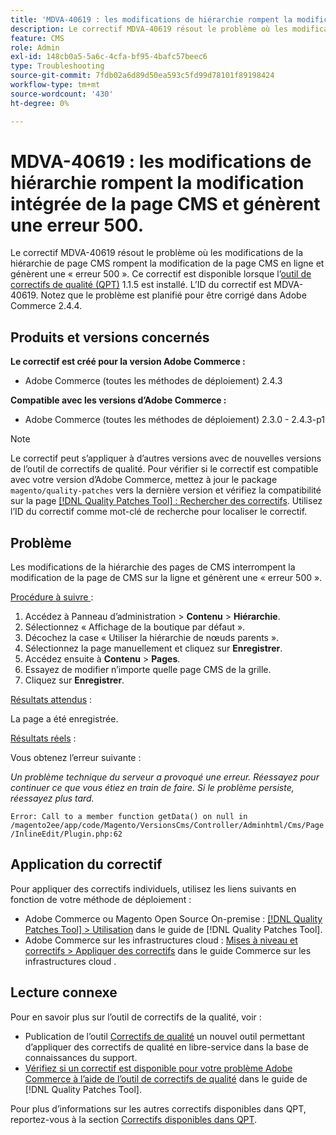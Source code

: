 ```yaml
---
title: 'MDVA-40619 : les modifications de hiérarchie rompent la modification intégrée de la page CMS et génèrent une erreur 500.'
description: Le correctif MDVA-40619 résout le problème où les modifications de la hiérarchie de page CMS rompent la modification de la page CMS en ligne et génèrent une « erreur 500 ». Ce correctif est disponible lorsque l’outil [Outil de correctifs de la qualité (QPT)](https://experienceleague.adobe.com/fr/docs/commerce-operations/tools/quality-patches-tool/quality-patches-tool-to-self-serve-quality-patches) 1.1.5 est installé. L’ID du correctif est MDVA-40619. Notez que le problème est planifié pour être corrigé dans Adobe Commerce 2.4.4.
feature: CMS
role: Admin
exl-id: 148cb0a5-5a6c-4cfa-bf95-4bafc57beec6
type: Troubleshooting
source-git-commit: 7fdb02a6d89d50ea593c5fd99d78101f89198424
workflow-type: tm+mt
source-wordcount: '430'
ht-degree: 0%

---
```


# MDVA-40619 : les modifications de hiérarchie rompent la modification intégrée de la page CMS et génèrent une erreur 500.

Le correctif MDVA-40619 résout le problème où les modifications de la hiérarchie de page CMS rompent la modification de la page CMS en ligne et génèrent une « erreur 500 ». Ce correctif est disponible lorsque l’[outil de correctifs de qualité (QPT)](https://experienceleague.adobe.com/fr/docs/commerce-operations/tools/quality-patches-tool/quality-patches-tool-to-self-serve-quality-patches) 1.1.5 est installé. L’ID du correctif est MDVA-40619. Notez que le problème est planifié pour être corrigé dans Adobe Commerce 2.4.4.

## Produits et versions concernés

**Le correctif est créé pour la version Adobe Commerce :**

* Adobe Commerce (toutes les méthodes de déploiement) 2.4.3

**Compatible avec les versions d’Adobe Commerce :**

* Adobe Commerce (toutes les méthodes de déploiement) 2.3.0 - 2.4.3-p1

>[!NOTE]
>
>Le correctif peut s’appliquer à d’autres versions avec de nouvelles versions de l’outil de correctifs de qualité. Pour vérifier si le correctif est compatible avec votre version d’Adobe Commerce, mettez à jour le package `magento/quality-patches` vers la dernière version et vérifiez la compatibilité sur la page [[!DNL Quality Patches Tool] : Rechercher des correctifs](https://experienceleague.adobe.com/fr/docs/commerce-operations/tools/quality-patches-tool/quality-patches-tool-to-self-serve-quality-patches). Utilisez l’ID du correctif comme mot-clé de recherche pour localiser le correctif.

## Problème

Les modifications de la hiérarchie des pages de CMS interrompent la modification de la page de CMS sur la ligne et génèrent une « erreur 500 ».

<u>Procédure à suivre </u> :

1. Accédez à Panneau d’administration > **Contenu** > **Hiérarchie**.
1. Sélectionnez « Affichage de la boutique par défaut ».
1. Décochez la case « Utiliser la hiérarchie de nœuds parents ».
1. Sélectionnez la page manuellement et cliquez sur **Enregistrer**.
1. Accédez ensuite à **Contenu** > **Pages**.
1. Essayez de modifier n’importe quelle page CMS de la grille.
1. Cliquez sur **Enregistrer**.

<u>Résultats attendus</u> :

La page a été enregistrée.

<u>Résultats réels</u> :

Vous obtenez l’erreur suivante :

*Un problème technique du serveur a provoqué une erreur. Réessayez pour continuer ce que vous étiez en train de faire. Si le problème persiste, réessayez plus tard.*

`Error: Call to a member function getData() on null in /magento2ee/app/code/Magento/VersionsCms/Controller/Adminhtml/Cms/Page/InlineEdit/Plugin.php:62`

## Application du correctif

Pour appliquer des correctifs individuels, utilisez les liens suivants en fonction de votre méthode de déploiement :

* Adobe Commerce ou Magento Open Source On-premise : [[!DNL Quality Patches Tool] > Utilisation](/help/tools/quality-patches-tool/usage.md) dans le guide de [!DNL Quality Patches Tool].
* Adobe Commerce sur les infrastructures cloud : [Mises à niveau et correctifs > Appliquer des correctifs](https://experienceleague.adobe.com/docs/commerce-cloud-service/user-guide/develop/upgrade/apply-patches.html?lang=fr) dans le guide Commerce sur les infrastructures cloud .

## Lecture connexe

Pour en savoir plus sur l’outil de correctifs de la qualité, voir :

* Publication de l’outil [Correctifs de qualité](https://experienceleague.adobe.com/fr/docs/commerce-operations/tools/quality-patches-tool/quality-patches-tool-to-self-serve-quality-patches) un nouvel outil permettant d’appliquer des correctifs de qualité en libre-service dans la base de connaissances du support.
* [Vérifiez si un correctif est disponible pour votre problème Adobe Commerce à l’aide de l’outil de correctifs de qualité](/help/tools/quality-patches-tool/patches-available-in-qpt/check-patch-for-magento-issue-with-magento-quality-patches.md) dans le guide de [!DNL Quality Patches Tool].

Pour plus d’informations sur les autres correctifs disponibles dans QPT, reportez-vous à la section [Correctifs disponibles dans QPT](https://support.magento.com/hc/en-us/sections/360010506631-Patches-available-in-MQP-tool-).
